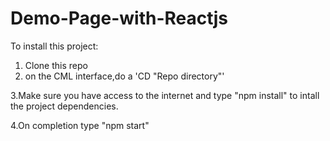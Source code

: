 # Demo-Page-with-Reactjs
To install this project:
1. Clone this repo
2. on the CML interface,do a 'CD "Repo directory"'

3.Make sure you have access to the internet and type "npm install" to intall the project dependencies.

4.On completion type "npm start"
